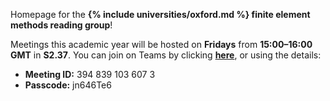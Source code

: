 Homepage for the **{% include universities/oxford.md %} finite element methods reading group**!

Meetings this academic year will be hosted on **Fridays** from **15:00–16:00 GMT** in **S2.37**.
You can join on Teams by clicking **[here](https://teams.microsoft.com/l/meetup-join/19%3ameeting_NjRlNGY4YzctYzg5MS00YzJkLWJkOTktNzJjMDNiMDAyMTIy%40thread.v2/0?context=%7b%22Tid%22%3a%22cc95de1b-97f5-4f93-b4ba-fe68b852cf91%22%2c%22Oid%22%3a%2254b2b078-57c2-453c-8400-48da4f48a176%22%7d)**, or using the details:
- **Meeting ID:** 394 839 103 607 3
- **Passcode:** jn646Te6